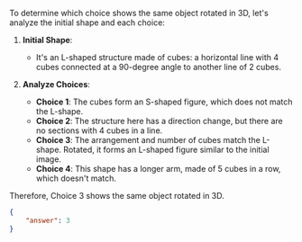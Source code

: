 To determine which choice shows the same object rotated in 3D, let's analyze the initial shape and each choice:

1. **Initial Shape**: 
   - It's an L-shaped structure made of cubes: a horizontal line with 4 cubes connected at a 90-degree angle to another line of 2 cubes.

2. **Analyze Choices**:
   - **Choice 1**: The cubes form an S-shaped figure, which does not match the L-shape.
   - **Choice 2**: The structure here has a direction change, but there are no sections with 4 cubes in a line.
   - **Choice 3**: The arrangement and number of cubes match the L-shape. Rotated, it forms an L-shaped figure similar to the initial image.
   - **Choice 4**: This shape has a longer arm, made of 5 cubes in a row, which doesn't match.

Therefore, Choice 3 shows the same object rotated in 3D.

```json
{
    "answer": 3
}
```